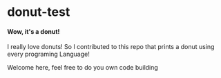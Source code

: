 # donut-test
#### Wow, it's a donut!
I really love donuts! So I contributed to this repo that prints a donut using every programing Language!

Welcome here, feel free to do you own code building

